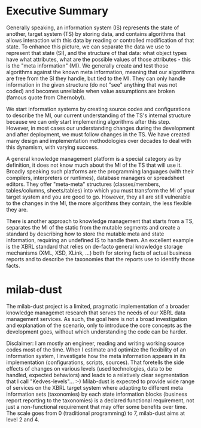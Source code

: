 # Executive Summary

Generally speaking, an information system (IS) represents the state of another, target system (TS) by storing data, and contains algorithms that allows interaction with this data by reading or controlled modification of that state. To enhance this picture, we can separate the data we use to represent that state (SI), and the structure of that data: what object types have what attributes, what are the possible values of those attributes - this is the "meta information" (MI). We generally create and test those algorithms against the known meta information, meaning that our algorithms are free from the SI they handle, but tied to the MI. They can only handle information in the given structure (do not "see" anything that was not coded) and becomes unreliable when value assumptions are broken (famous quote from Chernobyl).

We start information systems by creating source codes and configurations to describe the MI, our current understanding of the TS's internal structure because we can only start implementing algorithms after this step. However, in most cases our understanding changes during the development and after deployment, we must follow changes in the TS. We have created many design and implementation methodologies over decades to deal with this dynamism, with varying success.

A general knowledge management platform is a special category as by definition, it does not know much about the MI of the TS that will use it. Broadly speaking such platforms are the programming languages (with their compilers, interpreters or runtimes), database managers or spreadsheet editors. They offer "meta-meta" structures (classes/members, tables/columns, sheets/tables) into which you must transform the MI of your target system and you are good to go. However, they all are still vulnerable to the changes in the MI, the more algorithms they contain, the less flexible they are.

There is another approach to knowledge management that starts from a TS, separates the MI of the static from the mutable segments and create a standard by describing how to store the mutable meta and state information, requiring an undefined IS to handle them. An excellent example is the XBRL standard that relies on de-facto general knowledge storage mechanisms (XML, XSD, XLink, ...) both for storing facts of actual business reports and to describe the taxonomies that the reports use to identify those facts.

# milab-dust

The milab-dust project is a limited, pragmatic implementation of a broader knowledge managemet research that serves the needs of our XBRL data management services. As such, the goal here is not a broad investigation and explanation of the scenario, only to introduce the core concepts as the development goes, without which understanding the code can be harder.

Disclaimer: I am mostly an engineer, reading and writing working source codes most of the time. When I estimate and optimize the flexibility of an information system, I investigate how the meta information appears in its implementation (configurations, scripts, sources). That foretells the side effects of changes on various levels (used technologies, data to be handled, expected behaviors) and leads to a relatively clear segmentation that I call "Kedves-levels"... :-) Milab-dust is expected to provide wide range of services on the XBRL target system where adapting to different meta information sets (taxonomies) by each state information blocks (business report reporting to the taxonomies) is a declared functional requirement, not just a non-functional requirement that may offer some benefits over time. The scale goes from 0 (traditional programming) to 7, milab-dust aims at level 2 and 4.

